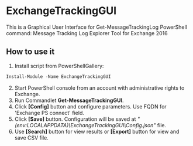 # ExchangeTrackingGUI
This is a Graphical User Interface for Get-MessageTrackingLog PowerShell command: Message Tracking Log Explorer Tool for Exchange 2016

## How to use it
1. Install script from PowerShellGallery:
  ```powershell
  Install-Module -Name ExchangeTrackingGUI
  ```
2. Start PowerShell console from an account with administrative rights to Exchange.
3. Run Commandlet **Get-MessageTrackingGUI**.
4. Click **[Config]** button and configure parameters. Use FQDN for 'Exchange PS connect' field.
5. Click **[Save]** button. Configuration will be saved at _"$($env:LOCALAPPDATA)\ExchangeTrackingGUI\Config.json"_ file.
6. Use **[Search]** button for view results or **[Export]** button for view and save CSV file.
